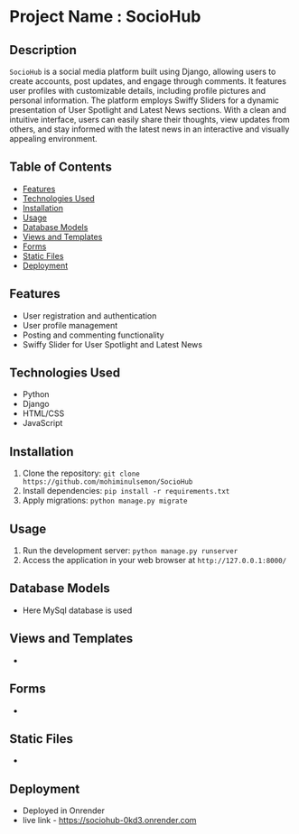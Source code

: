 # Project Name : SocioHub

## Description
`SocioHub`  is a social media platform built using Django, allowing users to create accounts, post updates, and engage through comments. It features user profiles with customizable details, including profile pictures and personal information. The platform employs Swiffy Sliders for a dynamic presentation of User Spotlight and Latest News sections. With a clean and intuitive interface, users can easily share their thoughts, view updates from others, and stay informed with the latest news in an interactive and visually appealing environment. 
<br>


## Table of Contents
- [Features](#features)
- [Technologies Used](#technologies-used)
- [Installation](#installation)
- [Usage](#usage)
- [Database Models](#database-models)
- [Views and Templates](#views-and-templates)
- [Forms](#forms)
- [Static Files](#static-files)
- [Deployment](#deployment)

## Features
- User registration and authentication
- User profile management
- Posting and commenting functionality
- Swiffy Slider for User Spotlight and Latest News


## Technologies Used
- Python
- Django
- HTML/CSS
- JavaScript 


## Installation
1. Clone the repository: `git clone https://github.com/mohiminulsemon/SocioHub`
2. Install dependencies: `pip install -r requirements.txt`
3. Apply migrations: `python manage.py migrate`

## Usage
1. Run the development server: `python manage.py runserver`
2. Access the application in your web browser at `http://127.0.0.1:8000/`

## Database Models
- Here MySql database is used

## Views and Templates
- 

## Forms
- 

## Static Files
- 

## Deployment
- Deployed in Onrender
- live link - https://sociohub-0kd3.onrender.com


